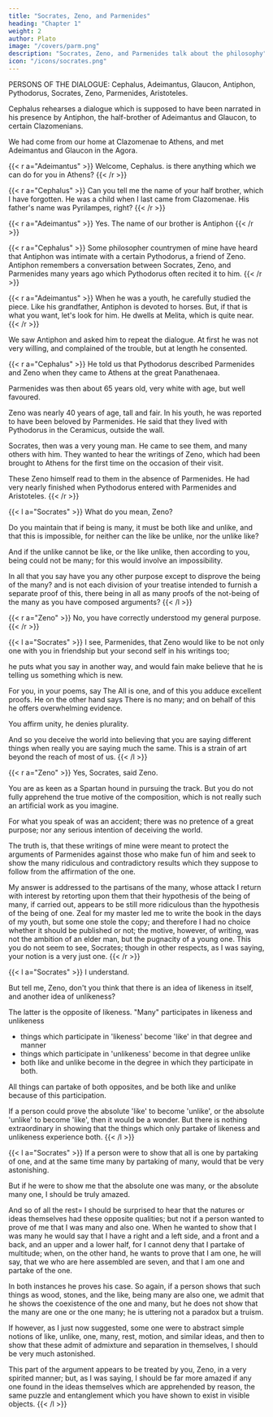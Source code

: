 ```yaml
---
title: "Socrates, Zeno, and Parmenides"
heading: "Chapter 1"
weight: 2
author: Plato
image: "/covers/parm.png"
description: "Socrates, Zeno, and Parmenides talk about the philosophy"
icon: "/icons/socrates.png"
---
```




PERSONS OF THE DIALOGUE: Cephalus, Adeimantus, Glaucon, Antiphon, Pythodorus, Socrates, Zeno, Parmenides, Aristoteles.

Cephalus rehearses a dialogue which is supposed to have been narrated in his presence by Antiphon, the half-brother of Adeimantus and Glaucon, to certain Clazomenians.

We had come from our home at Clazomenae to Athens, and met Adeimantus and Glaucon in the Agora. 

{{< r a="Adeimantus" >}}
Welcome, Cephalus. is there anything which we can do for you in Athens?
{{< /r >}}

{{< r a="Cephalus" >}}
Can you tell me the name of your half brother, which I have forgotten. He was a child when I last came from Clazomenae. His father's name was Pyrilampes, right?
{{< /r >}}

{{< r a="Adeimantus" >}}
Yes. The name of our brother is Antiphon
{{< /r >}}

{{< r a="Cephalus" >}}
Some philosopher countrymen of mine have heard that Antiphon was intimate with a certain Pythodorus, a friend of Zeno. Antiphon remembers a conversation between Socrates, Zeno, and Parmenides many years ago which Pythodorus often recited it to him.
{{< /r >}}

{{< r a="Adeimantus" >}}
When he was a youth, he carefully studied the piece. Like his grandfather, Antiphon is devoted to horses. But, if that is what you want, let's look for him. He dwells at Melita, which is quite near.
{{< /r >}}

<!-- Accordingly we went to look for him; he was at home, and in the act of giving a bridle to a smith to be fitted. When he had done with the smith, his brothers told him the purpose of our visit; and he saluted me as an acquaintance whom he remembered from my former visit, and  -->

We saw Antiphon and asked him to repeat the dialogue. At first he was not very willing, and complained of the trouble, but at length he consented. 

{{< r a="Cephalus" >}}
He told us that Pythodorus described Parmenides and Zeno when they came to Athens at the great Panathenaea.

Parmenides was then about 65 years old, very white with age, but well favoured. 

Zeno was nearly 40 years of age, tall and fair. In his youth, he was reported to have been beloved by Parmenides. He said that they lived with Pythodorus in the Ceramicus, outside the wall. 

Socrates, then was a very young man. He came to see them, and many others with him. They wanted to hear the writings of Zeno, which had been brought to Athens for the first time on the occasion of their visit. 

These Zeno himself read to them in the absence of Parmenides. He had very nearly finished when Pythodorus entered with Parmenides and Aristoteles.<!--  who was afterwards one of the Thirty, and heard the little that remained of the dialogue. Pythodorus had heard Zeno repeat them before. -->
{{< /r >}}

{{< l a="Socrates" >}}
What do you mean, Zeno? 

Do you maintain that if being is many, it must be both like and unlike, and that this is impossible, for neither can the like be unlike, nor the unlike like?

And if the unlike cannot be like, or the like unlike, then according to you, being could not be many; for this would involve an impossibility. 

In all that you say have you any other purpose except to disprove the being of the many? and is not each division of your treatise intended to furnish a separate proof of this, there being in all as many proofs of the not-being of the many as you have composed arguments?
{{< /l >}}

{{< r a="Zeno" >}}
No, you have correctly understood my general purpose.
{{< /r >}}

{{< l a="Socrates" >}}
I see, Parmenides, that Zeno would like to be not only one with you in friendship but your second self in his writings too; 

he puts what you say in another way, and would fain make believe that he is telling us something which is new. 

For you, in your poems, say The All is one, and of this you adduce excellent proofs. He on the other hand says There is no many; and on behalf of this he offers overwhelming evidence. 

You affirm unity, he denies plurality. 

And so you deceive the world into believing that you are saying different things when really you are saying much the same. This is a strain of art beyond the reach of most of us.
{{< /l >}}

{{< r a="Zeno" >}}
Yes, Socrates, said Zeno. 

You are as keen as a Spartan hound in pursuing the track. But you do not fully apprehend the true motive of the composition, which is not really such an artificial work as you imagine. 

For what you speak of was an accident; there was no pretence of a great purpose; nor any serious intention of deceiving the world. 

The truth is, that these writings of mine were meant to protect the arguments of Parmenides against those who make fun of him and seek to show the many ridiculous and contradictory results which they suppose to follow from the affirmation of the one. 

My answer is addressed to the partisans of the many, whose attack I return with interest by retorting upon them that their hypothesis of the being of many, if carried out, appears to be still more ridiculous than the hypothesis of the being of one. Zeal for my master led me to write the book in the days of my youth, but some one stole the copy; and therefore I had no choice whether it should be published or not; the motive, however, of writing, was not the ambition of an elder man, but the pugnacity of a young one. This you do not seem to see, Socrates; though in other respects, as I was saying, your notion is a very just one.
{{< /r >}}

{{< l a="Socrates" >}}
I understand. 

But tell me, Zeno, don't you think that there is an idea of likeness in itself, and another idea of unlikeness?

The latter is the opposite of likeness. "Many" participates in likeness and unlikeness 
- things which participate in 'likeness' become 'like' in that degree and manner
- things which participate in 'unlikeness' become in that degree unlike
- both like and unlike become in the degree in which they participate in both.

All things can partake of both opposites, and be both like and unlike because of this participation.

If a person could prove the absolute 'like' to become 'unlike', or the absolute 'unlike' to become 'like', then it would be a wonder. But there is nothing extraordinary in showing that the things which only partake of likeness and unlikeness experience both.
{{< /l >}}


{{< l a="Socrates" >}}
If a person were to show that all is one by partaking of one, and at the same time many by partaking of many, would that be very astonishing. 

But if he were to show me that the absolute one was many, or the absolute many one, I should be truly amazed.

And so of all the rest= I should be surprised to hear that the natures or ideas themselves had these opposite qualities; but not if a person wanted to prove of me that I was many and also one. When he wanted to show that I was many he would say that I have a right and a left side, and a front and a back, and an upper and a lower half, for I cannot deny that I partake of multitude; when, on the other hand, he wants to prove that I am one, he will say, that we who are here assembled are seven, and that I am one and partake of the one.

In both instances he proves his case. So again, if a person shows that such things as wood, stones, and the like, being many are also one, we admit that he shows the coexistence of the one and many, but he does not show that the many are one or the one many; he is uttering not a paradox but a truism.

If however, as I just now suggested, some one were to abstract simple notions of like, unlike, one, many, rest, motion, and similar ideas, and then to show that these admit of admixture and separation in themselves, I should be very much astonished.

This part of the argument appears to be treated by you, Zeno, in a very spirited manner; but, as I was saying, I should be far more amazed if any one found in the ideas themselves which are apprehended by reason, the same puzzle and entanglement which you have shown to exist in visible objects.
{{< /l >}}

